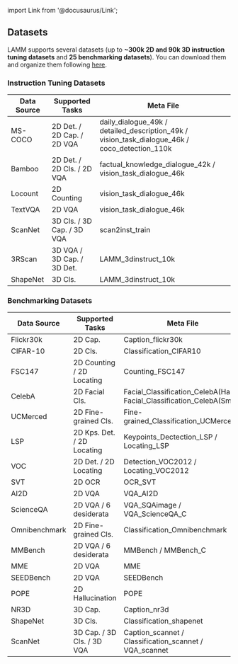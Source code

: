 import Link from '@docusaurus/Link';

## Datasets

LAMM supports several datasets (up to **~300k 2D and 90k 3D instruction tuning datasets** and **25 benchmarking datasets**). You can download them and organize them following [here](/tutorial/Datasets/instruction).

<!-- #### Instruction Datasets
|  Data Name  | Source     | Task       | DownLoad Link |  
|  ---------- | ---------  | ---------  | ------------  | 
| daily_dialogue_49k |COCO | 2D VQA     |[LAMM]() |
| detailed_description_49k | COCO | 2D VQA & Caption |instruction tuning | [LAMM]()
| factual_knowledge_dialogue_42k     | Bamboo | 2D VQA | [LAMM]() |
| vision_task_dialogue_46k    | COCO, Bamboo, Locount | 2D Caption & Counting & vqa & classification | [LAMM]() | -->

### Instruction Tuning Datasets

<table className="data-overview-instruction">
  <thead>
    <tr>
      <th>Data Source</th>
      <th>Supported Tasks</th>
      <th>Meta File</th>
    </tr>
  </thead>
  <tbody>
    <tr>
      <td><Link to="https://cocodataset.org">MS-COCO</Link></td>
      <td>2D Det. / 2D Cap. / 2D VQA</td>
      <td><Link to="https://huggingface.co/datasets/openlamm/LAMM_Dataset/blob/main/2D_Instruct/meta_file/daily_dialogue_49k.json">daily_dialogue_49k</Link> / <Link to="https://huggingface.co/datasets/openlamm/LAMM_Dataset/blob/main/2D_Instruct/meta_file/detailed_description_49k.json">detailed_description_49k</Link> / <Link to="https://huggingface.co/datasets/openlamm/LAMM_Dataset/blob/main/2D_Instruct/meta_file/vision_task_dialogue_46k.json">vision_task_dialogue_46k</Link> / <Link to="https://opendatalab.com/LAMM/OctaviusDataset/tree/main/OctaviusDataset_2D/meta_file">coco_detection_110k</Link></td>
    </tr>
    <tr>
      <td><Link to="https://github.com/ZhangYuanhan-AI/Bamboo">Bamboo</Link></td>
      <td>2D Det. / 2D Cls. / 2D VQA</td>
      <td><Link to="https://huggingface.co/datasets/openlamm/LAMM_Dataset/blob/main/2D_Instruct/meta_file/factual_knowledge_dialogue_42k.json">factual_knowledge_dialogue_42k</Link> / <Link to="https://huggingface.co/datasets/openlamm/LAMM_Dataset/blob/main/2D_Instruct/meta_file/vision_task_dialogue_46k.json">vision_task_dialogue_46k</Link></td>
    </tr>
    <tr>
      <td><Link to="https://isrc.iscas.ac.cn/gitlab/research/locount-dataset">Locount</Link></td>
      <td>2D Counting</td>
      <td><Link to="https://huggingface.co/datasets/openlamm/LAMM_Dataset/blob/main/2D_Instruct/meta_file/vision_task_dialogue_46k.json">vision_task_dialogue_46k</Link></td>
    </tr>
    <tr>
        <td><Link to="https://textvqa.org">TextVQA</Link></td>
        <td>2D VQA</td>
        <td><Link to="https://huggingface.co/datasets/openlamm/LAMM_Dataset/blob/main/2D_Instruct/meta_file/vision_task_dialogue_46k.json">vision_task_dialogue_46k</Link></td>
    </tr>
    <tr>
        <td><Link to="http://www.scan-net.org">ScanNet</Link></td>
        <td>3D Cls. / 3D Cap. / 3D VQA</td>
        <td><Link to="https://opendatalab.com/LAMM/OctaviusDataset/tree/main/OctaviusDataset_3D/3D_Instruct/meta_file">scan2inst_train</Link></td>
    </tr>
    <tr>
        <td><Link to="https://github.com/WaldJohannaU/3RScan">3RScan</Link></td>
        <td>3D VQA / 3D Cap. / 3D Det.</td>
        <td><Link to="https://huggingface.co/datasets/openlamm/LAMM_Dataset/blob/main/3D_Instruct/meta_file/LAMM_3dinstruct_10k.json">LAMM_3dinstruct_10k</Link></td>
    </tr>
    <tr>
        <td><Link to="https://shapenet.org">ShapeNet</Link></td>
        <td>3D Cls.</td>
        <td><Link to="https://huggingface.co/datasets/openlamm/LAMM_Dataset/blob/main/3D_Instruct/meta_file/LAMM_3dinstruct_10k.json">LAMM_3dinstruct_10k</Link></td>
    </tr>
  </tbody>
</table>

### Benchmarking Datasets

<table className="data-overview-instruction">
  <thead>
    <tr>
      <th>Data Source</th>
      <th>Supported Tasks</th>
      <th>Meta File</th>
    </tr>
  </thead>
  <tbody>
    <tr>
      <td><Link to="https://shannon.cs.illinois.edu/DenotationGraph/">Flickr30k</Link></td>
      <td>2D Cap.</td>
      <td><Link to="https://huggingface.co/datasets/openlamm/LAMM_Dataset/blob/main/2D_Benchmark/meta_file/Caption_flickr30k.json">Caption_flickr30k</Link></td>
    </tr>
    <tr>
      <td><Link to="https://www.cs.toronto.edu/~kriz/cifar.html">CIFAR-10</Link></td>
      <td>2D Cls.</td>
      <td><Link to="https://huggingface.co/datasets/openlamm/LAMM_Dataset/blob/main/2D_Benchmark/meta_file/Classification_CIFAR10.json">Classification_CIFAR10</Link> </td>
    </tr>
    <tr>
      <td><Link to="https://github.com/cvlab-stonybrook/LearningToCountEverything">FSC147</Link></td>
      <td>2D Counting / 2D Locating</td>
      <td><Link to="https://huggingface.co/datasets/openlamm/LAMM_Dataset/blob/main/2D_Benchmark/meta_file/Counting_FSC147.json">Counting_FSC147</Link></td>
    </tr>
    <tr>
        <td><Link to="https://mmlab.ie.cuhk.edu.hk/projects/CelebA.html">CelebA</Link></td>
        <td>2D Facial Cls.</td>
        <td><Link to="https://huggingface.co/datasets/openlamm/LAMM_Dataset/blob/main/2D_Benchmark/meta_file/Facial_Classification_CelebA(Hair).json">Facial_Classification_CelebA(Hair)</Link> / <Link to="https://huggingface.co/datasets/openlamm/LAMM_Dataset/blob/main/2D_Benchmark/meta_file/Facial_Classification_CelebA(Smile).json">Facial_Classification_CelebA(Smile)</Link></td>
    </tr>
    <tr>
        <td><Link to="http://weegee.vision.ucmerced.edu/datasets/landuse.html">UCMerced</Link></td>
        <td>2D Fine-grained Cls. </td>
        <td><Link to="https://huggingface.co/datasets/openlamm/LAMM_Dataset/blob/main/2D_Benchmark/meta_file/Fine-grained_Classification_UCMerced.json">Fine-grained_Classification_UCMerced</Link></td>
    </tr>
    <tr>
        <td><Link to="https://dbcollection.readthedocs.io/en/latest/datasets/leeds_sports_pose_extended.html">LSP</Link></td>
        <td>2D Kps. Det. / 2D Locating</td>
        <td><Link to="https://huggingface.co/datasets/openlamm/LAMM_Dataset/blob/main/2D_Benchmark/meta_file/Keypoints_Detection_LSP.json">Keypoints_Dectection_LSP</Link> / <Link to="https://huggingface.co/datasets/openlamm/LAMM_Dataset/blob/main/2D_Benchmark/meta_file/Locating_LSP.json">Locating_LSP</Link></td>
    </tr>
    <tr>
        <td><Link to="http://host.robots.ox.ac.uk/pascal/VOC/">VOC</Link></td>
        <td>2D Det. / 2D Locating</td>
        <td><Link to="https://huggingface.co/datasets/openlamm/LAMM_Dataset/blob/main/2D_Benchmark/meta_file/Detection_VOC2012.json">Detection_VOC2012</Link> / <Link to="https://huggingface.co/datasets/openlamm/LAMM_Dataset/blob/main/2D_Benchmark/meta_file/Locating_VOC2012.json">Locating_VOC2012</Link></td>
    </tr>
    <tr>
        <td><Link to="https://paperswithcode.com/dataset/svt">SVT</Link></td>
        <td>2D OCR</td>
        <td><Link to="https://huggingface.co/datasets/openlamm/LAMM_Dataset/blob/main/2D_Benchmark/meta_file/OCR_SVT.json">OCR_SVT</Link></td>
    </tr>
    <tr>
        <td><Link to="https://github.com/allenai/dqa-net">AI2D</Link></td>
        <td>2D VQA</td>
        <td><Link to="https://huggingface.co/datasets/openlamm/LAMM_Dataset/blob/main/2D_Benchmark/meta_file/VQA_AI2D.json">VQA_AI2D</Link></td>
    </tr>
    <tr>
        <td><Link to="https://github.com/allenai/dqa-net">ScienceQA</Link></td>
        <td>2D VQA / 6 desiderata</td>
        <td><Link to="https://huggingface.co/datasets/openlamm/LAMM_Dataset/blob/main/2D_Benchmark/meta_file/VQA_SQAimage.json">VQA_SQAimage</Link> / <Link to="https://openxlab.org.cn/datasets/LAMM/ChEF/blob/main/ChEF/ScienceQA_C/VQA_ScienceQA_C.json">VQA_ScienceQA_C</Link></td>
    </tr>
    <tr>
        <td><Link to="https://entuedu-my.sharepoint.com/:f:/g/personal/yuanhan002_e_ntu_edu_sg/El2wmbzutJBOlu8Tz9HyDJABMmFtsG_8mq7uGh4Q7F1QSQ?e=NyroDS">Omnibenchmark</Link></td>
        <td>2D Fine-grained Cls.</td>
        <td><Link to="https://openxlab.org.cn/datasets/LAMM/ChEF/blob/main/ChEF/OmniBenchmark_Bamboo/meta_file/Classification_Omnibenchmark.json">Classification_Omnibenchmark</Link></td>
    </tr>
    <tr>
        <td><Link to="https://github.com/open-compass/MMBench">MMBench</Link></td>
        <td>2D VQA / 6 desiderata</td>
        <td><Link to="https://github.com/open-compass/MMBench">MMBench</Link> / <Link to="https://openxlab.org.cn/datasets/LAMM/ChEF/blob/main/ChEF/MMBench_C/MMBench_C.json">MMBench_C</Link></td>
    </tr>
    <tr>
        <td><Link to="https://github.com/BradyFU/Awesome-Multimodal-Large-Language-Models">MME</Link></td>
        <td>2D VQA</td>
        <td><Link to="https://github.com/BradyFU/Awesome-Multimodal-Large-Language-Models">MME</Link></td>
    </tr>
    <tr>
        <td><Link to="https://github.com/AILab-CVC/SEED-Bench">SEEDBench</Link></td>
        <td>2D VQA</td>
        <td><Link to="https://github.com/AILab-CVC/SEED-Bench">SEEDBench</Link></td>
    </tr>
    <tr>
        <td><Link to="https://github.com/RUCAIBox/POPE">POPE</Link></td>
        <td>2D Hallucination</td>
        <td><Link to="https://github.com/RUCAIBox/POPE">POPE</Link></td>
    </tr>
    <tr>
        <td><Link to="https://referit3d.github.io/">NR3D</Link></td>
        <td>3D Cap.</td>
        <td><Link to="https://opendatalab.com/LAMM/OctaviusDataset/blob/main/OctaviusDataset_3D/3D_Benchmark/meta_file/Caption_nr3d.json">Caption_nr3d</Link></td>
    </tr>
    <tr>
        <td><Link to="https://shapenet.org/">ShapeNet</Link></td>
        <td>3D Cls.</td>
        <td><Link to="https://opendatalab.com/LAMM/OctaviusDataset/blob/main/OctaviusDataset_3D/3D_Benchmark/meta_file/Classification_shapenet.json">Classification_shapenet</Link></td>
    </tr>
    <tr>
        <td><Link to="http://www.scan-net.org">ScanNet</Link></td>
        <td>3D Cap. / 3D Cls. / 3D VQA</td>
        <td><Link to="https://opendatalab.com/LAMM/OctaviusDataset/blob/main/OctaviusDataset_3D/3D_Benchmark/meta_file/Caption_scannet.json">Caption_scannet</Link> / <Link to="https://opendatalab.com/LAMM/OctaviusDataset/blob/main/OctaviusDataset_3D/3D_Benchmark/meta_file/Classification_scannet.json">Classification_scannet</Link> / <Link to="https://opendatalab.com/LAMM/OctaviusDataset/blob/main/OctaviusDataset_3D/3D_Benchmark/meta_file/VQA_scannet.json">VQA_scannet</Link></td>
    </tr>
  </tbody>
</table>